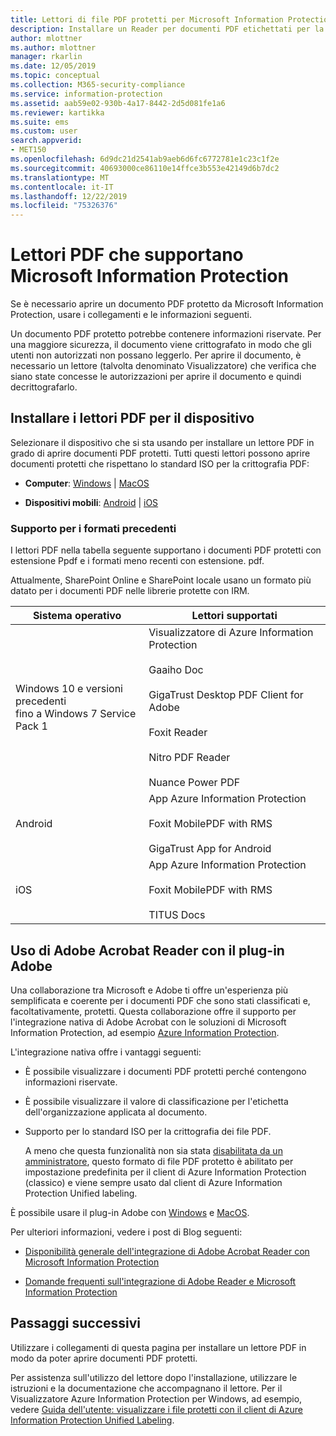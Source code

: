 ```yaml
---
title: Lettori di file PDF protetti per Microsoft Information Protection
description: Installare un Reader per documenti PDF etichettati per la classificazione e la protezione
author: mlottner
ms.author: mlottner
manager: rkarlin
ms.date: 12/05/2019
ms.topic: conceptual
ms.collection: M365-security-compliance
ms.service: information-protection
ms.assetid: aab59e02-930b-4a17-8442-2d5d081fe1a6
ms.reviewer: kartikka
ms.suite: ems
ms.custom: user
search.appverid:
- MET150
ms.openlocfilehash: 6d9dc21d2541ab9aeb6d6fc6772781e1c23c1f2e
ms.sourcegitcommit: 40693000ce86110e14ffce3b553e42149d6b7dc2
ms.translationtype: MT
ms.contentlocale: it-IT
ms.lasthandoff: 12/22/2019
ms.locfileid: "75326376"
---
```

# <a name="pdf-readers-that-support-microsoft-information-protection"></a>Lettori PDF che supportano Microsoft Information Protection

Se è necessario aprire un documento PDF protetto da Microsoft Information Protection, usare i collegamenti e le informazioni seguenti.

Un documento PDF protetto potrebbe contenere informazioni riservate. Per una maggiore sicurezza, il documento viene crittografato in modo che gli utenti non autorizzati non possano leggerlo. Per aprire il documento, è necessario un lettore (talvolta denominato Visualizzatore) che verifica che siano state concesse le autorizzazioni per aprire il documento e quindi decrittografarlo.

## <a name="install-pdf-readers-for-your-device"></a>Installare i lettori PDF per il dispositivo

Selezionare il dispositivo che si sta usando per installare un lettore PDF in grado di aprire documenti PDF protetti. Tutti questi lettori possono aprire documenti protetti che rispettano lo standard ISO per la crittografia PDF:

- **Computer**: [Windows](protected-pdf-readers-windows.md) | [MacOS](protected-pdf-readers-mac.md)

- **Dispositivi mobili**: [Android](protected-pdf-readers-android.md) | [iOS](protected-pdf-readers-ios.md)

### <a name="support-for-previous-formats"></a>Supporto per i formati precedenti

I lettori PDF nella tabella seguente supportano i documenti PDF protetti con estensione Ppdf e i formati meno recenti con estensione. pdf. 

Attualmente, SharePoint Online e SharePoint locale usano un formato più datato per i documenti PDF nelle librerie protette con IRM.


|Sistema operativo|Lettori supportati|
|----------------|-----------------------------------|
|Windows 10 e versioni precedenti<br />fino a Windows 7 Service Pack 1|Visualizzatore di Azure Information Protection<br /><br />Gaaiho Doc<br /><br />GigaTrust Desktop PDF Client for Adobe<br /><br />Foxit Reader<br /><br />Nitro PDF Reader<br /><br /> Nuance Power PDF|
|Android|App Azure Information Protection<br /><br />Foxit MobilePDF with RMS<br /><br />GigaTrust App for Android|
|iOS|App Azure Information Protection<br /><br />Foxit MobilePDF with RMS<br /><br />TITUS Docs|

## <a name="using-adobe-acrobat-reader-with-the-adobe-plug-in"></a>Uso di Adobe Acrobat Reader con il plug-in Adobe

Una collaborazione tra Microsoft e Adobe ti offre un'esperienza più semplificata e coerente per i documenti PDF che sono stati classificati e, facoltativamente, protetti. Questa collaborazione offre il supporto per l'integrazione nativa di Adobe Acrobat con le soluzioni di Microsoft Information Protection, ad esempio [Azure Information Protection](../what-is-information-protection.md). 

L'integrazione nativa offre i vantaggi seguenti:

- È possibile visualizzare i documenti PDF protetti perché contengono informazioni riservate.

- È possibile visualizzare il valore di classificazione per l'etichetta dell'organizzazione applicata al documento.

- Supporto per lo standard ISO per la crittografia dei file PDF.
    
    A meno che questa funzionalità non sia stata [disabilitata da un amministratore](client-admin-guide-customizations.md#dont-protect-pdf-files-by-using-the-iso-standard-for-pdf-encryption), questo formato di file PDF protetto è abilitato per impostazione predefinita per il client di Azure Information Protection (classico) e viene sempre usato dal client di Azure Information Protection Unified labeling.

È possibile usare il plug-in Adobe con [Windows](protected-pdf-readers-windows.md) e [MacOS](protected-pdf-readers-mac.md).

Per ulteriori informazioni, vedere i post di Blog seguenti: 

- [Disponibilità generale dell'integrazione di Adobe Acrobat Reader con Microsoft Information Protection](https://techcommunity.microsoft.com/t5/Azure-Information-Protection/General-Availability-of-Adobe-Acrobat-Reader-Integration-with/ba-p/298396)

- [Domande frequenti sull'integrazione di Adobe Reader e Microsoft Information Protection](https://techcommunity.microsoft.com/t5/Microsoft-Information-Protection/Adobe-reader-and-Microsoft-Information-Protection-integration/ba-p/482219)

## <a name="next-steps"></a>Passaggi successivi

Utilizzare i collegamenti di questa pagina per installare un lettore PDF in modo da poter aprire documenti PDF protetti.

Per assistenza sull'utilizzo del lettore dopo l'installazione, utilizzare le istruzioni e la documentazione che accompagnano il lettore. Per il Visualizzatore Azure Information Protection per Windows, ad esempio, vedere [Guida dell'utente: visualizzare i file protetti con il client di Azure Information Protection Unified Labeling](clientv2-view-use-files.md).
